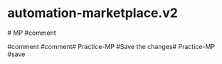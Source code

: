# automation-marketplace.v2
#   M P 
 
 
#comment




#comment
#comment#   P r a c t i c e - M P 
 
 
#Save the changes#   P r a c t i c e - M P 
 
 
#save